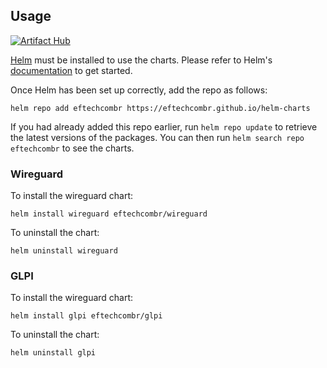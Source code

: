 ## Usage
[![Artifact Hub](https://img.shields.io/endpoint?url=https://artifacthub.io/badge/repository/eftechcombr-wireguard)](https://artifacthub.io/packages/search?repo=eftechcombr-wireguard)

[Helm](https://helm.sh) must be installed to use the charts.  Please refer to
Helm's [documentation](https://helm.sh/docs) to get started.



Once Helm has been set up correctly, add the repo as follows:

    helm repo add eftechcombr https://eftechcombr.github.io/helm-charts

If you had already added this repo earlier, run `helm repo update` to retrieve
the latest versions of the packages.  You can then run `helm search repo
eftechcombr` to see the charts.

### Wireguard

To install the wireguard chart:

    helm install wireguard eftechcombr/wireguard

To uninstall the chart:

    helm uninstall wireguard



### GLPI

To install the wireguard chart:

    helm install glpi eftechcombr/glpi

To uninstall the chart:

    helm uninstall glpi


